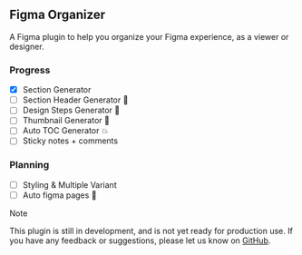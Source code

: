 ## Figma Organizer 

A Figma plugin to help you organize your Figma experience, as a viewer or designer.

### Progress

<!-- - [x] #739 -->
- [x] Section Generator
- [ ] Section Header Generator :partying_face:
- [ ] Design Steps Generator :tada:
- [ ] Thumbnail Generator 🚀
- [ ] Auto TOC Generator :boom:
- [ ] Sticky notes + comments

### Planning
- [ ] Styling & Multiple Variant
- [ ] Auto figma pages :confetti_ball:

> [!NOTE]
> This plugin is still in development, and is not yet ready for production use.
> If you have any feedback or suggestions, please let us know on [GitHub](https://github.com/broisnischal/figma-organizer/issues).
